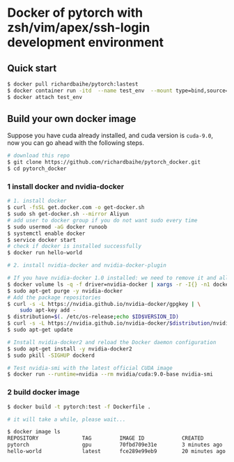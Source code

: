 # Docker of pytorch with zsh/vim/apex/ssh-login development environment


## Quick start

```bash
$ docker pull richardbaihe/pytorch:lastest
$ docker container run -itd  --name test_env  --mount type=bind,source=/data/projects/,target=/root/projects --mount type=bind,source=/data/datasets/,target=/root/datasets --mount type=bind,source=/data/checkpoints/,target=/root/checkpoints   --shm-size=16g richardbaihe/pytorch:lastest /bin/zsh
$ docker attach test_env
```

## Build your own docker image

Suppose you have cuda already installed, and cuda version is `cuda-9.0`, now you can go ahead with the following steps.

```bash
# download this repo
$ git clone https://github.com/richardbaihe/pytorch_docker.git
$ cd pytorch_docker
```

### 1 install docker and nvidia-docker

```bash
# 1. install docker
$ curl -fsSL get.docker.com -o get-docker.sh
$ sudo sh get-docker.sh --mirror Aliyun
# add user to docker group if you do not want sudo every time
$ sudo usermod -aG docker runoob 
$ systemctl enable docker
$ service docker start
# check if docker is installed successfully
$ docker run hello-world 

# 2. install nvidia-docker and nvidia-docker-plugin

# If you have nvidia-docker 1.0 installed: we need to remove it and all existing GPU containers
$ docker volume ls -q -f driver=nvidia-docker | xargs -r -I{} -n1 docker ps -q -a -f volume={} | xargs -r docker rm -f
$ sudo apt-get purge -y nvidia-docker
# Add the package repositories
$ curl -s -L https://nvidia.github.io/nvidia-docker/gpgkey | \
    sudo apt-key add -
$ distribution=$(. /etc/os-release;echo $ID$VERSION_ID)
$ curl -s -L https://nvidia.github.io/nvidia-docker/$distribution/nvidia-docker.list | sudo tee /etc/apt/sources.list.d/nvidia-docker.list
$ sudo apt-get update

# Install nvidia-docker2 and reload the Docker daemon configuration
$ sudo apt-get install -y nvidia-docker2
$ sudo pkill -SIGHUP dockerd

# Test nvidia-smi with the latest official CUDA image
$ docker run --runtime=nvidia --rm nvidia/cuda:9.0-base nvidia-smi
```


### 2 build docker image

```bash
$ docker build -t pytorch:test -f Dockerfile .

# it will take a while, please wait...

$ docker image ls
REPOSITORY              TAG         IMAGE ID            CREATED             SIZE
pytorch                 gpu         70fbd709e31e        3 minutes ago       9.76GB
hello-world             latest      fce289e99eb9        20 minutes ago      1.84kB

```
